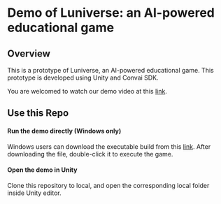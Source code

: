 # Demo of Luniverse: an AI-powered educational game

## Overview

This is a prototype of Luniverse, an AI-powered educational game. This prototype is developed using Unity and Convai SDK.

You are welcomed to watch our demo video at this [link](https://youtu.be/rRt2ZWd5I0I).

##  Use this Repo

#### Run the demo directly (Windows only)
Windows users can download the executable build from this [link](https://drive.usercontent.google.com/download?id=1-eU-d0h8lZ_lxohxWsDikggizBvlkpyO&export=download&authuser=0). After downloading the file, double-click it to execute the game.

#### Open the demo in Unity
Clone this repository to local, and open the corresponding local folder inside Unity editor. 


